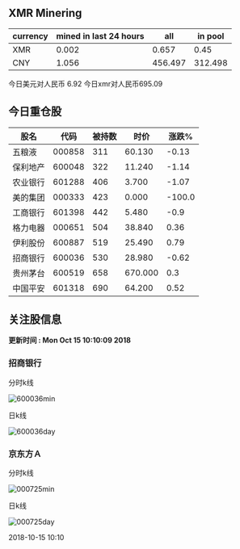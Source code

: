 ## XMR Minering

|currency|mined in last 24 hours|all|in pool|
|---|---|---|---|
|XMR|0.002|0.657|0.45|
|CNY|1.056|456.497|312.498|

今日美元对人民币 6.92	今日xmr对人民币695.09


## 今日重仓股 

|股名|代码|被持数|时价|涨跌%|
|---|---|---|---|---|
|五粮液|000858|311|60.130|-0.13|
|保利地产|600048|322|11.240|-1.14|
|农业银行|601288|406|3.700|-1.07|
|美的集团|000333|423|0.000|-100.0|
|工商银行|601398|442|5.480|-0.9|
|格力电器|000651|504|38.840|0.36|
|伊利股份|600887|519|25.490|0.79|
|招商银行|600036|530|28.980|-0.62|
|贵州茅台|600519|658|670.000|0.3|
|中国平安|601318|690|64.200|0.52|

## 关注股信息
**更新时间 : Mon Oct 15 10:10:09 2018**
### 招商银行 
分时k线

![600036min](http://image.sinajs.cn/newchart/min/n/sh600036.gif)

日k线

![600036day](http://image.sinajs.cn/newchart/daily/n/sh600036.gif)

### 京东方Ａ 
分时k线

![000725min](http://image.sinajs.cn/newchart/min/n/sz000725.gif)

日k线

![000725day](http://image.sinajs.cn/newchart/daily/n/sz000725.gif)

2018-10-15 10:10